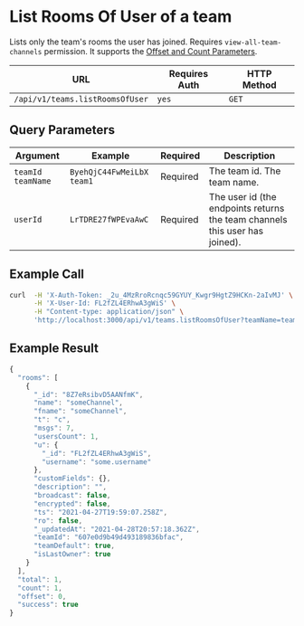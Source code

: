 # List Rooms Of User of a team

Lists only the team's rooms the user has joined. Requires `view-all-team-channels` permission. It supports the [Offset and Count Parameters](../../other-important-endpoints/offset-and-count-and-sort-info.md).

| URL                             | Requires Auth | HTTP Method |
| ------------------------------- | ------------- | ----------- |
| `/api/v1/teams.listRoomsOfUser` | `yes`         | `GET`       |

## Query Parameters

| Argument            | Example                     | Required | Description                                                                 |
| ------------------- | --------------------------- | -------- | --------------------------------------------------------------------------- |
| `teamId` `teamName` | `ByehQjC44FwMeiLbX` `team1` | Required | The team id. The team name.                                                 |
| `userId`            | `LrTDRE27fWPEvaAwC`         | Required | The user id (the endpoints returns the team channels this user has joined). |

## Example Call

```bash
curl  -H 'X-Auth-Token: _2u_4MzRroRcnqc59GYUY_Kwgr9HgtZ9HCKn-2aIvMJ' \
      -H 'X-User-Id: FL2fZL4ERhwA3gWiS' \
      -H "Content-type: application/json" \
      'http://localhost:3000/api/v1/teams.listRoomsOfUser?teamName=team1&userId=LrTDRE27fWPEvaAwC'
```

## Example Result

```javascript
{
  "rooms": [
    {
      "_id": "8Z7eRsibvD5AANfmK",
      "name": "someChannel",
      "fname": "someChannel",
      "t": "c",
      "msgs": 7,
      "usersCount": 1,
      "u": {
        "_id": "FL2fZL4ERhwA3gWiS",
        "username": "some.username"
      },
      "customFields": {},
      "description": "",
      "broadcast": false,
      "encrypted": false,
      "ts": "2021-04-27T19:59:07.258Z",
      "ro": false,
      "_updatedAt": "2021-04-28T20:57:18.362Z",
      "teamId": "607e0d9b49d493189836bfac",
      "teamDefault": true,
      "isLastOwner": true
    }
  ],
  "total": 1,
  "count": 1,
  "offset": 0,
  "success": true
}
```
